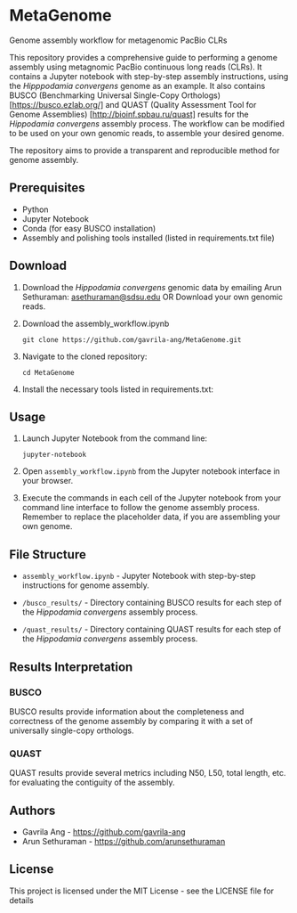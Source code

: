 # MetaGenome
Genome assembly workflow for metagenomic PacBio CLRs

This repository provides a comprehensive guide to performing a genome assembly using metagnomic PacBio continuous long reads (CLRs).
It contains a Jupyter notebook with step-by-step assembly instructions, using the *Hipppodamia convergens* genome as an example. 
It also contains BUSCO (Benchmarking Universal Single-Copy Orthologs) [https://busco.ezlab.org/] and QUAST (Quality Assessment Tool for Genome Assemblies) [http://bioinf.spbau.ru/quast]
results for the *Hippodamia convergens* assembly process. The workflow can be modified to be used on your own genomic reads, to assemble your desired genome.

The repository aims to provide a transparent and reproducible method for genome assembly.

## Prerequisites
- Python
- Jupyter Notebook
- Conda (for easy BUSCO installation)
- Assembly and polishing tools installed (listed in requirements.txt file)

## Download
1. Download the *Hippodamia convergens* genomic data by emailing Arun Sethuraman: asethuraman@sdsu.edu
   OR Download your own genomic reads.
   
3. Download the assembly_workflow.ipynb

    ```
    git clone https://github.com/gavrila-ang/MetaGenome.git
    ```

4. Navigate to the cloned repository:

    ```
    cd MetaGenome
    ```

5. Install the necessary tools listed in requirements.txt:

## Usage

1. Launch Jupyter Notebook from the command line:

    ```
    jupyter-notebook
    ```

2. Open `assembly_workflow.ipynb` from the Jupyter notebook interface in your browser.

3. Execute the commands in each cell of the Jupyter notebook from your command line interface to follow the genome assembly process.
   Remember to replace the placeholder data, if you are assembling your own genome.

## File Structure

- `assembly_workflow.ipynb` - Jupyter Notebook with step-by-step instructions for genome assembly.

- `/busco_results/` - Directory containing BUSCO results for each step of the *Hippodamia convergens* assembly process.

- `/quast_results/` - Directory containing QUAST results for each step of the *Hippodamia convergens* assembly process.

## Results Interpretation

### BUSCO
BUSCO results provide information about the completeness and correctness of the genome assembly by comparing it with a set of universally single-copy orthologs.

### QUAST
QUAST results provide several metrics including N50, L50, total length, etc. for evaluating the contiguity of the assembly.

## Authors

* Gavrila Ang - https://github.com/gavrila-ang
* Arun Sethuraman - https://github.com/arunsethuraman

## License

This project is licensed under the MIT License - see the LICENSE file for details
